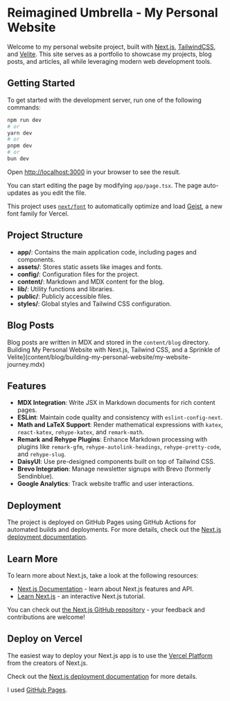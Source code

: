 # Reimagined Umbrella - My Personal Website

Welcome to my personal website project, built with [Next.js](https://nextjs.org), [TailwindCSS](https://tailwindcss.com/), and [Velite](https://velite.js.org/). This site serves as a portfolio to showcase my projects, blog posts, and articles, all while leveraging modern web development tools.

## Getting Started

To get started with the development server, run one of the following commands:

```bash
npm run dev
# or
yarn dev
# or
pnpm dev
# or
bun dev
```

Open [http://localhost:3000](http://localhost:3000) in your browser to see the result.

You can start editing the page by modifying `app/page.tsx`. The page auto-updates as you edit the file.

This project uses [`next/font`](https://nextjs.org/docs/app/building-your-application/optimizing/fonts) to automatically optimize and load [Geist](https://vercel.com/font), a new font family for Vercel.

## Project Structure

- **app/**: Contains the main application code, including pages and components.
- **assets/**: Stores static assets like images and fonts.
- **config/**: Configuration files for the project.
- **content/**: Markdown and MDX content for the blog.
- **lib/**: Utility functions and libraries.
- **public/**: Publicly accessible files.
- **styles/**: Global styles and Tailwind CSS configuration.

## Blog Posts

Blog posts are written in MDX and stored in the `content/blog` directory. Building My Personal Website with Next.js, Tailwind CSS, and a Sprinkle of Velite](content/blog/building-my-personal-website/my-website-journey.mdx)

## Features

- **MDX Integration**: Write JSX in Markdown documents for rich content pages.
- **ESLint**: Maintain code quality and consistency with `eslint-config-next`.
- **Math and LaTeX Support**: Render mathematical expressions with `katex`, `react-katex`, `rehype-katex`, and `remark-math`.
- **Remark and Rehype Plugins**: Enhance Markdown processing with plugins like `remark-gfm`, `rehype-autolink-headings`, `rehype-pretty-code`, and `rehype-slug`.
- **DaisyUI**: Use pre-designed components built on top of Tailwind CSS.
- **Brevo Integration**: Manage newsletter signups with Brevo (formerly Sendinblue).
- **Google Analytics**: Track website traffic and user interactions.

## Deployment

The project is deployed on GitHub Pages using GitHub Actions for automated builds and deployments. For more details, check out the [Next.js deployment documentation](https://nextjs.org/docs/app/building-your-application/deploying).

## Learn More

To learn more about Next.js, take a look at the following resources:

- [Next.js Documentation](https://nextjs.org/docs) - learn about Next.js features and API.
- [Learn Next.js](https://nextjs.org/learn) - an interactive Next.js tutorial.

You can check out [the Next.js GitHub repository](https://github.com/vercel/next.js) - your feedback and contributions are welcome!

## Deploy on Vercel

The easiest way to deploy your Next.js app is to use the [Vercel Platform](https://vercel.com/new?utm_medium=default-template&filter=next.js&utm_source=create-next-app&utm_campaign=create-next-app-readme) from the creators of Next.js.

Check out the [Next.js deployment documentation](https://nextjs.org/docs/app/building-your-application/deploying) for more details.

I used [GitHub Pages](https://pages.github.com/).
